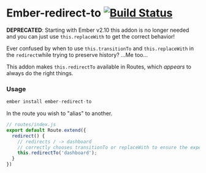 # Ember-redirect-to [![Build Status](https://travis-ci.org/stefanpenner/ember-redirect-to.svg)](https://travis-ci.org/stefanpenner/ember-redirect-to)

**DEPRECATED**: Starting with Ember v2.10 this addon is no longer needed and you can just use `this.replaceWith` to get the correct behavior!

Ever confused by when to use `this.transitionTo` and `this.replaceWith` in the `redirect`while trying to preserve history?
...Me too...

This addon makes `this.redirectTo` available in Routes, which _appears_ to always do the right things.

### Usage

```js
ember install ember-redirect-to
```

In the route you wish to "alias" to another.

```js
// routes/index.js
export default Route.extend({
  redirect() {
    // redirects / -> dashboard
    // correctly chooses transitionTo or replaceWith to ensure the expected history
    this.redirectTo('dashboard');
  }
})
```
